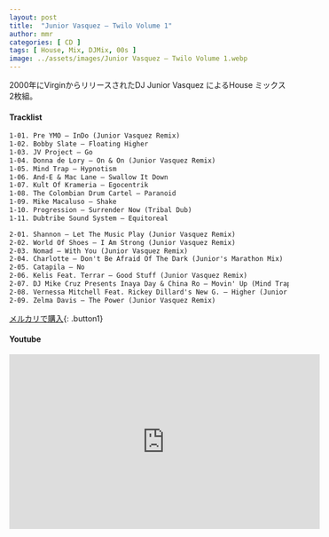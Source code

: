 ```yaml
---
layout: post
title:  "Junior Vasquez – Twilo Volume 1"
author: mmr
categories: [ CD ]
tags: [ House, Mix, DJMix, 00s ]
image: ../assets/images/Junior Vasquez – Twilo Volume 1.webp
---
```


2000年にVirginからリリースされたDJ Junior Vasquez によるHouse ミックス2枚組。

#### Tracklist
```md
1-01. Pre YMO – InDo (Junior Vasquez Remix)
1-02. Bobby Slate – Floating Higher
1-03. JV Project – Go
1-04. Donna de Lory – On & On (Junior Vasquez Remix)
1-05. Mind Trap – Hypnotism
1-06. And-E & Mac Lane – Swallow It Down
1-07. Kult Of Krameria – Egocentrik
1-08. The Colombian Drum Cartel – Paranoid
1-09. Mike Macaluso – Shake
1-10. Progression – Surrender Now (Tribal Dub)
1-11. Dubtribe Sound System – Equitoreal

2-01. Shannon – Let The Music Play (Junior Vasquez Remix)
2-02. World Of Shoes – I Am Strong (Junior Vasquez Remix)
2-03. Nomad – With You (Junior Vasquez Remix)
2-04. Charlotte – Don't Be Afraid Of The Dark (Junior's Marathon Mix)
2-05. Catapila – No
2-06. Kelis Feat. Terrar – Good Stuff (Junior Vasquez Remix)
2-07. DJ Mike Cruz Presents Inaya Day & China Ro – Movin' Up (Mind Trap Remix)
2-08. Vernessa Mitchell Feat. Rickey Dillard's New G. – Higher (Junior Vasquez Remix)
2-09. Zelma Davis – The Power (Junior Vasquez Remix)
```

[メルカリで購入](https://jp.mercari.com/item/m88730253725?afid=6142608987){: .button1}

#### Youtube
<iframe width="560" height="315" src="https://www.youtube.com/embed/TXYsBCm8z40?si=x5KTgKy1y4bJH9Sp" title="YouTube video player" frameborder="0" allow="accelerometer; autoplay; clipboard-write; encrypted-media; gyroscope; picture-in-picture; web-share" referrerpolicy="strict-origin-when-cross-origin" allowfullscreen></iframe>
